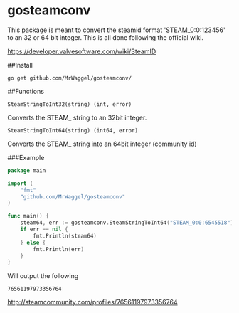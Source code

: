 # gosteamconv
This package is meant to convert the steamid format 'STEAM_0:0:123456' to an 32 or 64 bit integer. This is all done following the official wiki.

https://developer.valvesoftware.com/wiki/SteamID

##Install
```
go get github.com/MrWaggel/gosteamconv/
```

##Functions
```
SteamStringToInt32(string) (int, error)
```
Converts the STEAM_ string to an 32bit integer.

```
SteamStringToInt64(string) (int64, error)
```
Converts the STEAM_ string into an 64bit integer (community id)

###Example
```go
package main

import (
	"fmt"
	"github.com/MrWaggel/gosteamconv"
)

func main() {
	steam64, err := gosteamconv.SteamStringToInt64("STEAM_0:0:6545518")
	if err == nil {
		fmt.Println(steam64)
	} else {
		fmt.Println(err)
	}
}
```
Will output the following
```
76561197973356764
```
http://steamcommunity.com/profiles/76561197973356764
